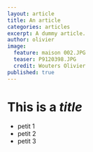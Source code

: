 ```yaml
---
layout: article
title: An article
categories: articles
excerpt: A dummy article.
author: olivier
image: 
  feature: maison 002.JPG
  teaser: P9120398.JPG
  credit: Wouters Olivier
published: true
---
```


# This is a *title*

* petit 1
* petit 2
* petit 3
